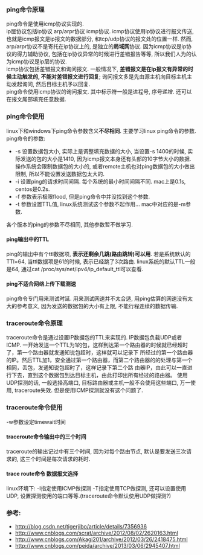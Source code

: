 ### ping命令原理
ping命令是使用icmp协议实现的.  
ip层协议包括ip协议 arp/arpr协议 icmp协议. icmp协议使用ip协议进行报文传送, 也就是icmp报文是ip报文的数据部分, 和tcp/udp协议的报文处的位置一样. 然而, arp/arpr协议不是寄托在ip协议上的, 是独立的**局域网**协议. 因为icmp协议是ip协议的得力辅助协议, 包括在ip协议异常的时候进行差错报告等等, 所以我们人为的认为icmp协议是ip层的协议.  
icmp协议包括差错报文和询问报文. 一般情况下, **差错报文是在ip报文有异常的时候主动触发的, 不能对差错报文进行回复**; 询问报文多是先由源主机向目标主机主动发起询问, 然后目标主机予以回复.  
ping命令使用icmp协议的询问报文. 其中标示符一般是进程号, 序号递增. 还可以在报文尾部填充任意数据.

### ping命令使用
linux下和windows下ping命令参数含义**不尽相同**. 主要学习linux ping命令的参数.  
ping命令的参数:

+ -s 设置数据包大小, 实际上是调整填充数据的大小, 当设置-s 1400的时候, 实际发送的包的大小是1410, 因为icmp报文本身还有头部的10字节大小的数据. 操作系统会限制数据包的大小的, 或者remote主机也对ping数据包的大小做出限制, 所以不能设置发送数据包太大的.
+ -i 设置ping的请求时间间隔. 每个系统的最小时间间隔不同. mac上是0.1s, centos是0.2s.
+ -f 参数表示极限flood, 但是ping命令中并没找到这个参数.
+ -t 参数设置TTL值, linux系统测试这个参数不起作用... mac中对应的是-m参数.

各个版本的ping的参数不尽相同, 其他参数暂不做学习.

#### ping输出中的TTL
ping的输出中有个ttl数据项, **表示还剩余几跳(路由跳转)可以用**. 若是系统默认的TTl=64, 当ttl数据项是61的时候, 表示已经跳了3次路由. linux系统的默认TTL一般是64, 通过cat /proc/sys/net/ipv4/ip_default_ttl可以查看.
#### ping不适合网络上传下载测速
ping命令专门用来测试时延. 用来测试网速并不太合适, 用ping估算的网速没有太大的参考意义, 因为发送的数据包的大小有上限, 不能行程连续的数据传输.
### traceroute命令原理
traceroute命令是通过设置IP数据包的TTL来实现的. IP数据包负载UDP或者ICMP.
一开始发送一个TTL为1的包，这样到达第一个路由器的时候就已经超时了，第一个路由器就发通知说包超时，这样就可以记录下 所经过的第一个路由器的IP。然后TTL加1，安全通过第一个路由器，而第二个路由器的的处理与第一个相同，丢包，发通知说包超时了，这样记录下第二个路 由器IP，由此可以一直进行下去，直到这个数据包到达目标主机，由此打印出所有经过的路由器。
使用UDP探测的话, 一般选择高端口, 目标路由器或主机一般不会使用这些端口, 万一使用, traceroute失效. 但是使用ICMP探测就没有这个问题了.

### traceroute命令使用

-w参数设定timewait时间

#### traceroute命令输出中的三个时间
traceroute的输出记过中有三个时间, 因为对每个路由节点, 默认是要发送三次请求的, 这三个时间是每次请求的耗时.

#### trace route命令 数据报文选择
linux环境下: -I指定使用ICMP做探测 -T指定使用TCP做探测, 还可以设置使用UDP, 设置探测使用的端口等等.(traceroute命令默认使用UDP做探测?)

### 参考:
+ http://blog.csdn.net/tigerjibo/article/details/7356936
+ http://www.cnblogs.com/scrat/archive/2012/08/02/2620163.html
+ http://www.cnblogs.com/Akagi201/archive/2012/03/26/2418475.html
+ http://www.cnblogs.com/peida/archive/2013/03/06/2945407.html




